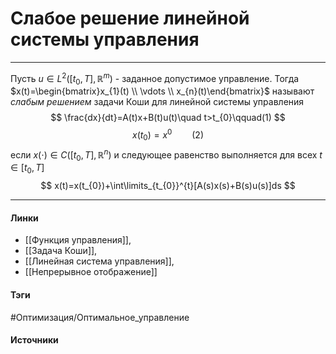 # Слабое решение линейной системы управления
***
Пусть $u\in L^{2}([t_{0},T],\mathbb{R}^{m})$ - заданное допустимое управление.
Тогда $x(t)=\begin{bmatrix}x_{1}(t) \\ \vdots \\ x_{n}(t)\end{bmatrix}$ называют *слабым решением* задачи Коши для линейной системы управления
$$
\frac{dx}{dt}=A(t)x+B(t)u(t)\quad t>t_{0}\qquad(1)
$$
$$
x(t_{0})=x^{0}\qquad(2)
$$
если $x(\cdot)\in C([t_{0},T],\mathbb{R}^{n})$ и следующее равенство выполняется для всех $t\in[t_{0},T]$
$$
x(t)=x(t_{0})+\int\limits_{t_{0}}^{t}[A(s)x(s)+B(s)u(s)]ds
$$
***
#### Линки
- [[Функция управления]],
- [[Задача Коши]],
- [[Линейная система управления]],
- [[Непрерывное отображение]]
#### Тэги
 #Оптимизация/Оптимальное_управление 
#### Источники
